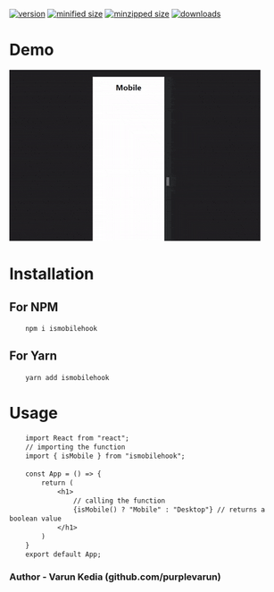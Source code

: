 [![version](https://img.shields.io/npm/v/ismobilehook.svg)](https://www.npmjs.com/package/ismobilehook)
[![minified size](https://img.shields.io/bundlephobia/min/ismobilehook.svg)](https://www.npmjs.com/package/ismobilehook)
[![minzipped size](https://img.shields.io/bundlephobia/minzip/ismobilehook.svg)](https://www.npmjs.com/package/ismobilehook)
[![downloads](https://img.shields.io/npm/dt/ismobilehook.svg)](https://www.npmjs.com/package/ismobilehook)

# Demo

<img src="https://github.com/purplevarun/isMobileHook/blob/main/assets/demo.gif?raw=true" alt="Demo Gif (visit GH page if not rendered)"/>

# Installation

## For NPM

        npm i ismobilehook

## For Yarn

        yarn add ismobilehook

# Usage

        import React from "react";
        // importing the function
        import { isMobile } from "ismobilehook";

        const App = () => {
            return (
                <h1>
                    // calling the function
                    {isMobile() ? "Mobile" : "Desktop"} // returns a boolean value
                </h1>
            )
        }
        export default App;

### Author - Varun Kedia (github.com/purplevarun)
